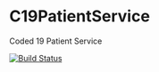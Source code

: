 # C19PatientService
Coded 19 Patient Service

[![Build Status](https://travis.ibm.com/supangbe/C19PatientService.svg?token=tpisrsn5wVEs552Tr8ot&branch=deployment)](https://travis.ibm.com/supangbe/C19PatientService)
